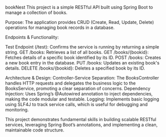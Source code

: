 bookNest
This project is a simple RESTful API built using Spring Boot to manage a collection of books.

Purpose: The application provides CRUD (Create, Read, Update, Delete) operations for managing book records in a database.

Endpoints & Functionality:

Test Endpoint (/test): Confirms the service is running by returning a simple string. GET /books: Retrieves a list of all books. GET /books/{bookid}: Fetches details of a specific book identified by its ID. POST /books: Creates a new book entry in the database. PUT /books: Updates an existing book's details. DELETE /books/{bookid}: Deletes a specified book by its ID.

Architecture & Design: Controller-Service Separation: The BooksController handles HTTP requests and delegates the business logic to the BooksService, promoting a clear separation of concerns. Dependency Injection: Uses Spring’s @Autowired annotation to inject dependencies, making the code modular and testable. Logging: Implements basic logging using SLF4J to track service calls, which is useful for debugging and monitoring.

This project demonstrates fundamental skills in building scalable RESTful services, leveraging Spring Boot’s annotations, and implementing a clean, maintainable code structure.
